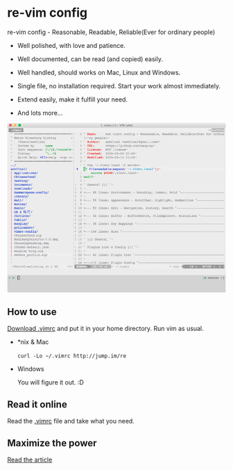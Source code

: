 # re-vim config

re-vim config - Reasonable, Readable, Reliable(Ever for ordinary people)

- Well polished, with love and patience.

- Well documented, can be read (and copied) easily.

- Well handled, should works on Mac, Linux and Windows.

- Single file, no installation required. Start your work almost immediately.

- Extend easily, make it fulfill your need.

- And lots more...

![screenshot](./screenshot.png)

## How to use

[Download .vimrc](https://raw.githubusercontent.com/ashfinal/vimrc-config/master/.vimrc) and put it in your home directory. Run vim as usual.

- *nix & Mac

    `curl -Lo ~/.vimrc http://jump.im/re`

- Windows

    You will figure it out. :D

## Read it online

Read the [.vimrc](http://macplay.github.io/attachment/vimrc.html) file and take what you need.

## Maximize the power

[Read the article](http://macplay.github.io/cool-software/share-my-dot-vimrc-config/)
